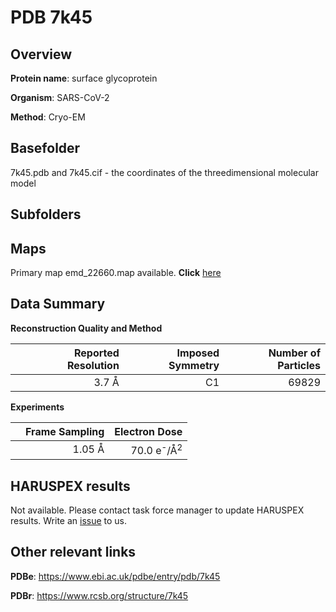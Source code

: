 # PDB 7k45

## Overview

**Protein name**: surface glycoprotein

**Organism**: SARS-CoV-2

**Method**: Cryo-EM



## Basefolder

7k45.pdb and 7k45.cif - the coordinates of the threedimensional molecular model

## Subfolders









## Maps

Primary map emd_22660.map available. **Click** [here](http://ftp.wwpdb.org/pub/emdb/structures/EMD-22660/map/) 

## Data Summary
**Reconstruction Quality and Method**

|   | Reported Resolution | Imposed Symmetry | Number of Particles |
|---|-------------:|----------------:|--------------:|
|   |3.7 Å|C1|69829|

**Experiments**

|   | Frame Sampling | Electron Dose |
|---|-------------:|----------------:|
|   |1.05 Å|70.0 e<sup>-</sup>/Å<sup>2</sup>|

## HARUSPEX results

Not available. Please contact task force manager to update HARUSPEX results. Write an [issue](https://github.com/thorn-lab/coronavirus_structural_task_force/issues) to us.

## Other relevant links 
**PDBe**:  https://www.ebi.ac.uk/pdbe/entry/pdb/7k45
 
**PDBr**: https://www.rcsb.org/structure/7k45 
